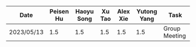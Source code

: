 | Date | Peisen Hu | Haoyu Song | Xu Tao | Alex Xie | Yutong Yang | Task
|------|-----------|------------|--------|----------|-------------|------
|2023/05/13|1.5      |1.5       |1.5     |1.5       |1.5      |Group Meeting